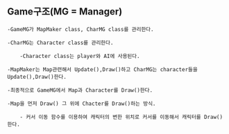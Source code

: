 ## Game구조(MG = Manager)

	-GameMG가 MapMaker class, CharMG class를 관리한다.
	
	-CharMG는 Character class를 관리한다.
	
		-Character class는 player와 AI에 사용된다.
		
	-MapMaker는 Map관련해서 Update(),Draw()하고 CharMG는 character들을 Update(),Draw()한다.
	
	-최종적으로 GameMG에서 Map과 Character를 Draw()한다.
	
	-Map을 먼저 Draw() 그 위에 Chacter를 Draw()하는 방식.
		
		- 커서 이동 함수를 이용하여 캐릭터의 변한 위치로 커서를 이동해서 캐릭터를 Draw()한다.
